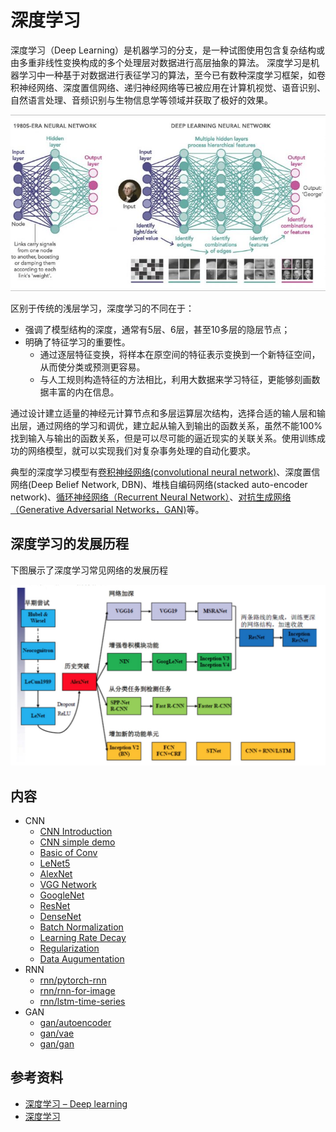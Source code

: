# 深度学习

深度学习（Deep Learning）是机器学习的分支，是一种试图使用包含复杂结构或由多重非线性变换构成的多个处理层对数据进行高层抽象的算法。 深度学习是机器学习中一种基于对数据进行表征学习的算法，至今已有数种深度学习框架，如卷积神经网络、深度置信网络、递归神经网络等已被应用在计算机视觉、语音识别、自然语言处理、音频识别与生物信息学等领域并获取了极好的效果。 

![dl](imgs/deep-learning.jpg)

区别于传统的浅层学习，深度学习的不同在于： 
* 强调了模型结构的深度，通常有5层、6层，甚至10多层的隐层节点； 
* 明确了特征学习的重要性。
    * 通过逐层特征变换，将样本在原空间的特征表示变换到一个新特征空间，从而使分类或预测更容易。
    * 与人工规则构造特征的方法相比，利用大数据来学习特征，更能够刻画数据丰富的内在信息。

通过设计建立适量的神经元计算节点和多层运算层次结构，选择合适的输人层和输出层，通过网络的学习和调优，建立起从输入到输出的函数关系，虽然不能100%找到输入与输出的函数关系，但是可以尽可能的逼近现实的关联关系。使用训练成功的网络模型，就可以实现我们对复杂事务处理的自动化要求。 

典型的深度学习模型有[卷积神经网络(convolutional neural network)](1_CNN)、深度置信网络(Deep Belief Network, DBN)、堆栈自编码网络(stacked auto-encoder network)、[循环神经网络（Recurrent Neural Network）](2_RNN)、[对抗生成网络（Generative Adversarial Networks，GAN)](3_GAN)等。



## 深度学习的发展历程

下图展示了深度学习常见网络的发展历程

![resnet-development.png](imgs/resnet-development.png)



## 内容

   - CNN
      - [CNN Introduction](1_CNN/CNN_Introduction.pptx)
      - [CNN simple demo](../demo_code/3_CNN_MNIST.py)
      - [Basic of Conv](1_CNN/01-basic_conv.ipynb)
      - [LeNet5](1_CNN/02-LeNet5.ipynb)
      - [AlexNet](1_CNN/03-AlexNet.ipynb)
      - [VGG Network](1_CNN/04-vgg.ipynb)
      - [GoogleNet](1_CNN/05-googlenet.ipynb)
      - [ResNet](1_CNN/06-resnet.ipynb)
      - [DenseNet](1_CNN/07-densenet.ipynb)
      - [Batch Normalization](1_CNN/08-batch-normalization.ipynb)
      - [Learning Rate Decay](1_CNN/09-lr-decay.ipynb)
      - [Regularization](1_CNN/10-regularization.ipynb)
      - [Data Augumentation](1_CNN/11-data-augumentation.ipynb)
   - RNN
      - [rnn/pytorch-rnn](2_RNN/pytorch-rnn.ipynb)
      - [rnn/rnn-for-image](2_RNN/rnn-for-image.ipynb)
      - [rnn/lstm-time-series](2_RNN/time-series/lstm-time-series.ipynb)
   - GAN
      - [gan/autoencoder](3_GAN/autoencoder.ipynb)
      - [gan/vae](3_GAN/vae.ipynb)
      - [gan/gan](3_GAN/gan.ipynb)



## 参考资料

* [深度学习 – Deep learning](https://easyai.tech/ai-definition/deep-learning/)
* [深度学习](https://www.jiqizhixin.com/graph/technologies/01946acc-d031-4c0e-909c-f062643b7273)

